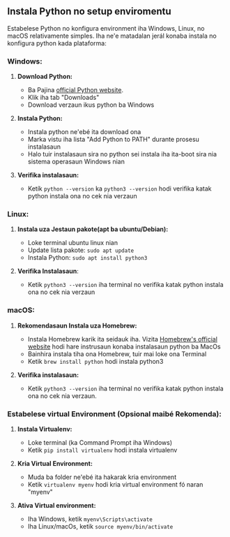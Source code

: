 ## Instala Python no setup enviromentu

Estabelese Python no konfigura environment iha Windows, Linux, no macOS relativamente simples. Iha ne'e matadalan jerál konaba instala no konfigura python kada plataforma:

### Windows:

1. **Download Python:**
    - Ba Pajina [official Python website](https://www.python.org/).
    - Klik iha tab "Downloads"
    - Download verzaun ikus python ba Windows

2. **Instala Python:**
    - Instala python ne'ebé ita download ona
    - Marka vistu iha lista "Add Python to PATH" durante prosesu instalasaun
    - Halo tuir instalasaun sira no python sei instala iha ita-boot sira nia sistema operasaun Windows nian

3. **Verifika instalasaun:**
    - Ketík `python --version` ka `python3 --version` hodi verifika katak python instala ona no cek nia verzaun

###  Linux:

1. **Instala uza Jestaun pakote(apt ba ubuntu/Debian):**
    - Loke terminal ubuntu linux nian
    - Update lista pakote: `sudo apt update`
    - Instala Python: `sudo apt install python3` 

2. **Verifika Instalasaun**:
    - Ketik `python3 --version` iha terminal no verifika katak python instala ona no cek nia verzaun

### macOS:

1. **Rekomendasaun Instala uza Homebrew:**
    - Instala Homebrew karik ita seidauk iha. Vizita [Homebrew's official website](https://brew.sh/) hodi hare instrusaun konaba instalasaun python ba MacOs
    - Bainhira instala tiha ona Homebrew, tuir mai loke ona Terminal
    - Ketik `brew install python` hodi instala python3
   
2. **Verifika instalasaun:**
    - Ketik `python3 --version` iha terminal no verifika katak python instala ona no cek nia verzaun.
     

### Estabelese virtual Environment (Opsional maibé Rekomenda):

1. **Instala Virtualenv:**
    - Loke terminal (ka Command Prompt iha Windows)
    - Ketik  `pip install virtualenv` hodi instala virtualenv
   
2. **Kria Virtual Environment:**
    - Muda ba folder ne'ebé ita hakarak kria environment
    - Ketik `virtualenv myenv` hodi kria virtual environment fó naran "myenv"
   
3.  **Ativa Virtual environment:**
    - Iha Windows, ketik  ``myenv\Scripts\activate``
    - Iha Linux/macOs, ketik ``source myenv/bin/activate``